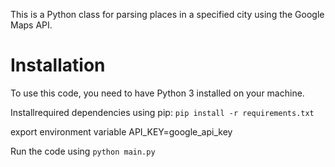 This is a Python class for parsing places in a specified city using the Google Maps API.

# Installation
To use this code, you need to have Python 3 installed on your machine.

Installrequired dependencies using pip: 
`pip install -r requirements.txt`

export environment variable API_KEY=google_api_key


Run the code using `python main.py`    

